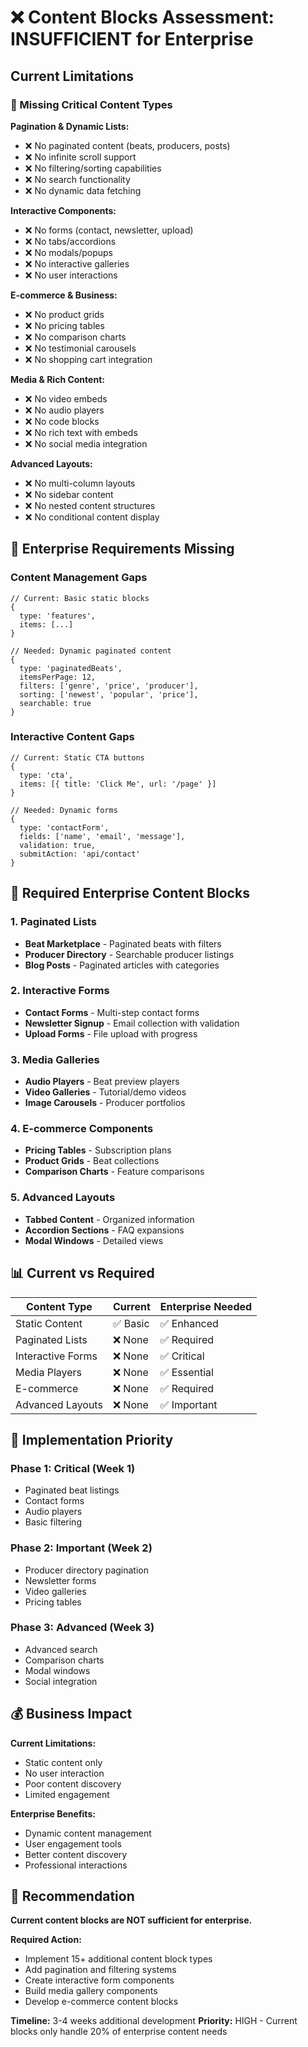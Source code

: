 # ❌ Content Blocks Assessment: INSUFFICIENT for Enterprise

## Current Limitations

### 🚫 Missing Critical Content Types

**Pagination & Dynamic Lists:**
- ❌ No paginated content (beats, producers, posts)
- ❌ No infinite scroll support
- ❌ No filtering/sorting capabilities
- ❌ No search functionality
- ❌ No dynamic data fetching

**Interactive Components:**
- ❌ No forms (contact, newsletter, upload)
- ❌ No tabs/accordions
- ❌ No modals/popups
- ❌ No interactive galleries
- ❌ No user interactions

**E-commerce & Business:**
- ❌ No product grids
- ❌ No pricing tables
- ❌ No comparison charts
- ❌ No testimonial carousels
- ❌ No shopping cart integration

**Media & Rich Content:**
- ❌ No video embeds
- ❌ No audio players
- ❌ No code blocks
- ❌ No rich text with embeds
- ❌ No social media integration

**Advanced Layouts:**
- ❌ No multi-column layouts
- ❌ No sidebar content
- ❌ No nested content structures
- ❌ No conditional content display

## 🏢 Enterprise Requirements Missing

### Content Management Gaps
```tsx
// Current: Basic static blocks
{
  type: 'features',
  items: [...]
}

// Needed: Dynamic paginated content
{
  type: 'paginatedBeats',
  itemsPerPage: 12,
  filters: ['genre', 'price', 'producer'],
  sorting: ['newest', 'popular', 'price'],
  searchable: true
}
```

### Interactive Content Gaps
```tsx
// Current: Static CTA buttons
{
  type: 'cta',
  items: [{ title: 'Click Me', url: '/page' }]
}

// Needed: Dynamic forms
{
  type: 'contactForm',
  fields: ['name', 'email', 'message'],
  validation: true,
  submitAction: 'api/contact'
}
```

## 🚀 Required Enterprise Content Blocks

### 1. Paginated Lists
- **Beat Marketplace** - Paginated beats with filters
- **Producer Directory** - Searchable producer listings
- **Blog Posts** - Paginated articles with categories

### 2. Interactive Forms
- **Contact Forms** - Multi-step contact forms
- **Newsletter Signup** - Email collection with validation
- **Upload Forms** - File upload with progress

### 3. Media Galleries
- **Audio Players** - Beat preview players
- **Video Galleries** - Tutorial/demo videos
- **Image Carousels** - Producer portfolios

### 4. E-commerce Components
- **Pricing Tables** - Subscription plans
- **Product Grids** - Beat collections
- **Comparison Charts** - Feature comparisons

### 5. Advanced Layouts
- **Tabbed Content** - Organized information
- **Accordion Sections** - FAQ expansions
- **Modal Windows** - Detailed views

## 📊 Current vs Required

| Content Type | Current | Enterprise Needed |
|--------------|---------|-------------------|
| Static Content | ✅ Basic | ✅ Enhanced |
| Paginated Lists | ❌ None | ✅ Required |
| Interactive Forms | ❌ None | ✅ Critical |
| Media Players | ❌ None | ✅ Essential |
| E-commerce | ❌ None | ✅ Required |
| Advanced Layouts | ❌ None | ✅ Important |

## 🎯 Implementation Priority

### Phase 1: Critical (Week 1)
- Paginated beat listings
- Contact forms
- Audio players
- Basic filtering

### Phase 2: Important (Week 2)
- Producer directory pagination
- Newsletter forms
- Video galleries
- Pricing tables

### Phase 3: Advanced (Week 3)
- Advanced search
- Comparison charts
- Modal windows
- Social integration

## 💰 Business Impact

**Current Limitations:**
- Static content only
- No user interaction
- Poor content discovery
- Limited engagement

**Enterprise Benefits:**
- Dynamic content management
- User engagement tools
- Better content discovery
- Professional interactions

## 🚨 Recommendation

**Current content blocks are NOT sufficient for enterprise.**

**Required Action:**
- Implement 15+ additional content block types
- Add pagination and filtering systems
- Create interactive form components
- Build media gallery components
- Develop e-commerce content blocks

**Timeline:** 3-4 weeks additional development
**Priority:** HIGH - Current blocks only handle 20% of enterprise content needs